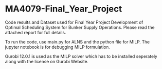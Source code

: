 # MA4079-Final_Year_Project

Code results and Dataset used for Final Year Project Development of Optimal Scheduling System for Bunker Supply Operations. Please read the attached report for full details.

To run the code, use main.py for ALNS and the python file for MILP. The jupyter notebook is for debugging MILP formulation.

Gurobi 12.0.1 is used as the MILP solver which has to be installed seperately along with the license on Gurobi Website.